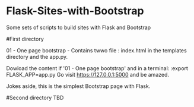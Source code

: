 # Flask-Sites-with-Bootstrap

Some sets of scripts to build sites with Flask and Bootstrap

#First directory 

01 - One page bootstrap - Contains twwo file : index.html in the templates directory and the app.py. 


Dowload the content if '01 - One page bootstrap' and in a terminal: 
:export FLASK_APP=app.py
Go visit https://127.0.0.1:5000 and be amazed. 

Jokes aside, this is the simplest Bootstrap page with Flask. 

#Second directory 
TBD
